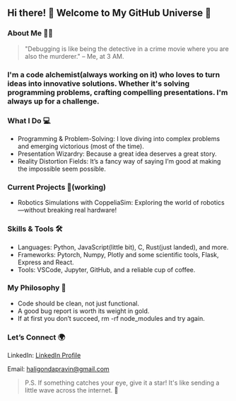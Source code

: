 ## Hi there! 👋 Welcome to My GitHub Universe 🚀
### About Me 🧙‍♂️

> "Debugging is like being the detective in a crime movie where you are also the murderer." – Me, at 3 AM.

### I'm a code alchemist(always working on it) who loves to turn ideas into innovative solutions. Whether it's solving programming problems, crafting compelling presentations. I'm always up for a challenge.

### What I Do 💻
* Programming & Problem-Solving: I love diving into complex problems and emerging victorious (most of the time).
* Presentation Wizardry: Because a great idea deserves a great story.
* Reality Distortion Fields: It’s a fancy way of saying I’m good at making the impossible seem possible.

### Current Projects 🌟(working)
* Robotics Simulations with CoppeliaSim: Exploring the world of robotics—without breaking real hardware!

### Skills & Tools 🛠️
* Languages: Python, JavaScript(little bit), C, Rust(just landed), and more.
* Frameworks: Pytorch, Numpy, Plotly and some scientific tools, Flask, Express and React.
* Tools: VSCode, Jupyter, GitHub, and a reliable cup of coffee.

### My Philosophy 🤔
* Code should be clean, not just functional.
* A good bug report is worth its weight in gold.
* If at first you don’t succeed, rm -rf node_modules and try again.

### Let’s Connect 🌍
LinkedIn: [LinkedIn Profile](https://www.linkedin.com/in/pravin-haligonda-3b0757266/)

Email: haligondapravin@gmail.com

> P.S. If something catches your eye, give it a star! It's like sending a little wave across the internet. 🌟
<!--
**PravinHaligonda/PravinHaligonda** is a ✨ _special_ ✨ repository because its `README.md` (this file) appears on your GitHub profile.

Here are some ideas to get you started:

- 
- 🌱 I’m currently learning ...
- 👯 I’m looking to collaborate on ...
- 🤔 I’m looking for help with ...
- 💬 Ask me about ...
- 📫 How to reach me: ...
- 😄 Pronouns: ...
- ⚡ Fun fact: ...
-->
